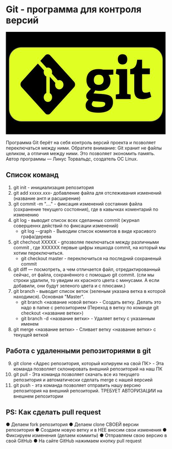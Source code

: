 # Git - программа для контроля версий
![](logo.jpg)

Программа Git берёт на себя контроль версий
проекта и позволяет переключаться между
ними. Обратите внимание: Git хранит не файлы
целиком, а отличия между ними. Это позволяет
экономить память. Автор программы — Линус
Торвальдс, создатель ОС Linux.

## Список команд

1. git init - инициализация репозитория
2. git add xxxxx.xxx- добавление файла для отслеживания изменений (название англ и расширение)
3. git commit -m "...." - фиксация изменений состаяния файла (сохранение текущего состояния), где в кавычках коментарий по изменению
4. git log - выводит список всех сделанных commit (журнал совершеннх действий по фиксации изменений)
    * git log --graph - Выводим список коммитов в виде красивого графа/дерева
5. git chechout ХХХХХ - gпозволяе пеключаться между различными commit , где ХХХХХХ первые цифры хешкода commit, на который мы хотим переключиться.
    * git checkout master - переключиться на последний сохраненый commit
6. git diff — посмотреть, а чем отличается файл,
отредактированный сейчас, от файла, сохранённого с помощью git commit. (сли мы строки удалили, то увидим
их красного цвета с минусами. А если добавили, они будут зеленого цвета и с плюсами.)
7. git branch - выводит список веток (зеленым указана ветка в которой находимся). Основная "Master".
    * git branch <название новой ветки> - Создать ветку. Делать это надо в папке с репозиторием (Переход в ветку по команде git checkout <название ветки>)
    * git branch -d <название ветки> - Удаляет ветку с указанным именем
8. git merge <название ветки> - Сливает ветку <название ветки>  с текущей веткой

## Работа с удаленными репозиториями в git

9. git clone <Адрес репозитория, который копируем на свой ПК> - Эта команда позволяет склонировать внешний репозиторий на наш ПК
10. git pull - Эта команда позволяет скачать все из текущего репозитория и автоматически
сделать merge с нашей версией
11. git push - эта команда позволяет отправить нашу версию репозитория на внешний
репозиторий. ТРЕБУЕТ АВТОРИЗАЦИИ на внешнем репозитории

## PS: Как сделать pull request
● Делаем fork репозитория
● Делаем clone СВОЕЙ версии репозитория
● Создаем новую ветку и в НЕЕ вносим свои изменения
● Фиксируем изменения (делаем коммиты)
● Отправляем свою версию в свой GitHub
● На сайте GitHub нажимаем кнопку pull request
